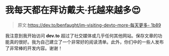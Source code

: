 # 我每天都在拜访戴夫·托越来越多😍

> 原文:[https://dev.to/benfaught/im-visiting-devto-more-每天更多- 1b89](https://dev.to/benfaught/im-visiting-devto-more--more-every-day--1b89)

我注意到我开始访问 **dev.to** 超过了社交媒体或几乎任何其他网站。保存文章的功能真的很好。我为自己建立了一个非常好的阅读清单。此外，你们中的一些人发布了非常棒的开发内容。谢谢！